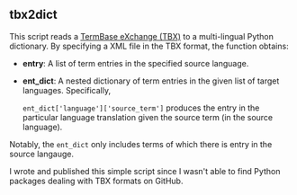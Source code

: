tbx2dict
--------

This script reads a [TermBase eXchange (TBX)](https://en.wikipedia.org/wiki/TermBase_eXchange) to a multi-lingual Python
dictionary. By specifying a XML file in the TBX format, the function obtains:

- **entry**: A list of term entries in the specified source language.

- **ent_dict**: A nested dictionary of term entries in the given list of target
languages. Specifically,

    `ent_dict['language']['source_term']` produces the entry in the particular
language translation given the source term (in the source language).

Notably, the `ent_dict` only includes terms of which there is entry in the
source langauge.

I wrote and published this simple script since I wasn't able to find Python
packages dealing with TBX formats on GitHub.

